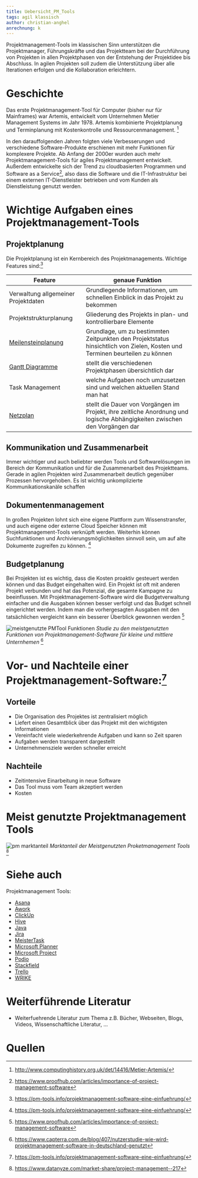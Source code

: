 ```yaml
---
title: Uebersicht_PM_Tools
tags: agil klassisch
author: christian-anghel
anrechnung: k
---
```

Projektmanagement-Tools im klassischen Sinn unterstützen die Projektmanager, Führungskräfte und das Projektteam bei der Durchführung von Projekten in allen Projektphasen von der Entstehung der Projektidee bis Abschluss. In agilen Projekten soll zudem die Unterstützung über alle Iterationen erfolgen und die Kollaboration erleichtern.


# Geschichte

Das erste Projektmanagement-Tool für Computer (bisher nur für Mainframes) war Artemis,
entwickelt vom Unternehmen Metier Management Systems im Jahr 1978. Artemis kombinierte Projektplanung und Terminplanung mit Kostenkontrolle und Ressourcenmanagement. [^1]

In den darauffolgenden Jahren folgten viele Verbesserungen und verschiedene Software-Produkte erschienen mit mehr Funktionen für komplexere Projekte. Ab Anfang der 2000er wurden auch mehr Projektmanagement-Tools für agiles Projektmanagement entwickelt. Außerdem entwickelte sich der Trend zu cloudbasierten Programmen und Software as a Service[^3], also dass die Software und die IT-Infrastruktur bei einem externen IT-Dienstleister betrieben und vom Kunden als Dienstleistung genutzt werden.


# Wichtige Aufgaben eines Projektmanagement-Tools

## Projektplanung

Die Projektplanung ist ein Kernbereich des Projektmanagements. Wichtige Features sind:[^2]

| Feature  | genaue Funktion |
| ------------- | ------------- |
| Verwaltung allgemeiner Projektdaten  | Grundlegende Informationen, um schnellen Einblick in das Projekt zu bekommen |
| Projektstrukturplanung  | Gliederung des Projekts in plan- und kontrollierbare Elemente  |
| [Meilensteinplanung](Meilensteine.md)  | Grundlage, um zu bestimmten Zeitpunkten den Projektstatus hinsichtlich von Zielen, Kosten und Terminen beurteilen zu können  |
| [Gantt Diagramme](Gantt_Diagramme.md) | stellt die verschiedenen Projektphasen übersichtlich dar  |
| Task Management  | welche Aufgaben noch umzusetzen sind und welchen aktuellen Stand man hat  |
| [Netzplan](Netzplantechnik.md)  | stellt die Dauer von Vorgängen im Projekt, ihre zeitliche Anordnung und logische Abhängigkeiten zwischen den Vorgängen dar  |


## Kommunikation und Zusammenarbeit

Immer wichtiger und auch beliebter werden Tools und Softwarelösungen im Bereich der Kommunikation und für die Zusammenarbeit des Projektteams. Gerade in agilen Projekten wird Zusammenarbeit deutlich gegenüber Prozessen hervorgehoben. Es ist wichtig unkomplizierte Kommunikationskanäle schaffen

## Dokumentenmanagement

In großen Projekten lohnt sich eine eigene Plattform zum Wissenstransfer, und auch eigene oder externe Cloud Speicher können mit Projektmanagement-Tools verknüpft werden.
Weiterhin können Suchfunktionen und Archivierungsmöglichkeiten sinnvoll sein, um auf alte Dokumente zugreifen zu können. [^2]

## Budgetplanung

Bei Projekten ist es wichtig, dass die Kosten proaktiv gesteuert werden können und das Budget eingehalten wird. Ein Projekt ist oft mit anderen Projekt verbunden und hat das Potenzial, die gesamte Kampagne zu beeinflussen. Mit Projektmanagement-Software wird die Budgetverwaltung einfacher und die Ausgaben können besser verfolgt und das Budget schnell eingerichtet werden. Indem man die vorhergesagten Ausgaben mit den tatsächlichen vergleicht kann ein besserer Überblick gewonnen werden [^3]




![meistgenutzte PMTool Funktionen](https://user-images.githubusercontent.com/92924821/143053169-32e9cb99-74cf-41f3-bef9-a906c48a4f3d.png)
*Studie zu den meistgenutzten Funktionen von Projektmanagement-Software für kleine und mittlere Unternhemen* [^4]



# Vor- und Nachteile einer Projektmanagement-Software:[^2]

## Vorteile

* Die Organisation des Projektes ist zentralisiert möglich
* Liefert einen Gesamtblick über das Projekt mit den wichtigsten Informationen
* Vereinfacht viele wiederkehrende Aufgaben und kann so Zeit sparen
* Aufgaben werden transparent dargestellt
* Unternehmensziele werden schneller erreicht

## Nachteile 

* Zeitintensive Einarbeitung in neue Software
* Das Tool muss vom Team akzeptiert werden
* Kosten

# Meist genutzte Projektmanagement Tools

![pm marktanteil](https://user-images.githubusercontent.com/92924821/143071468-eb38bca1-6769-4335-97f3-56e06656e459.png)
*Marktanteil der Meistgenutzten Proketmanagement Tools* [^5]


# Siehe auch
Projektmanagement Tools:
* [Asana](Asana_PM_Tools.md)
* [Awork](Awork_PM_Tool.md)
* [ClickUp](ClickUp_PM_Tool.md)
* [Hive](Hive_PM_Tool.md)
* [Java](Java_PM_Tool.md)
* [Jira](Jira_PM_Tool.md)
* [MeisterTask](MeisterTask_PM_Tool.md)
* [Microsoft Planner](Microsoft_Planner_PM_Tool.md)
* [Microsoft Project](Microsoft_Project_PM_Tool.md)
* [Podio](Podio_PM_Tool.md)
* [Stackfield](Stackfield_PM_Tool.md)
* [Trello](Trello_PM_Tool.md)
* [WRIKE](WRIKE_PM_Tool.md)


# Weiterführende Literatur

* Weiterfuehrende Literatur zum Thema z.B. Bücher, Webseiten, Blogs, Videos, Wissenschaftliche Literatur, ...

# Quellen

[^1]: http://www.computinghistory.org.uk/det/14416/Metier-Artemis/
[^2]: https://pm-tools.info/projektmanagement-software-eine-einfuehrung/
[^3]: https://www.proofhub.com/articles/importance-of-project-management-software
[^4]: https://www.capterra.com.de/blog/407/nutzerstudie-wie-wird-projektmanagement-software-in-deutschland-genutzt
[^5]: https://www.datanyze.com/market-share/project-management--217

